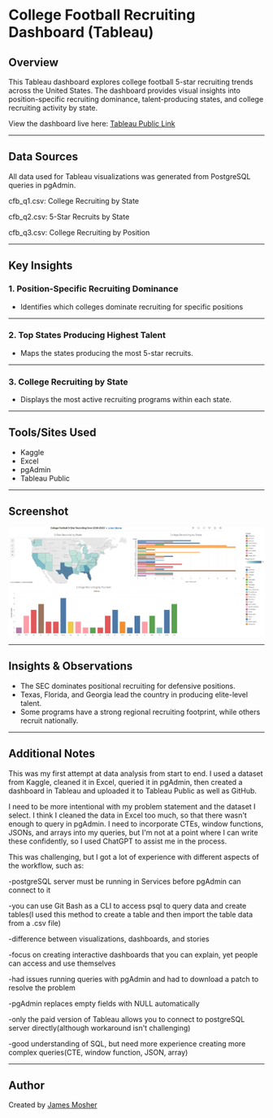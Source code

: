 # College Football Recruiting Dashboard (Tableau)

## Overview
This Tableau dashboard explores college football 5-star recruiting trends across the United States. The dashboard provides visual insights into position-specific recruiting dominance, talent-producing states, and college recruiting activity by state.

View the dashboard live here: [Tableau Public Link](https://public.tableau.com/app/profile/james.mosher/viz/cfb_project/recruiting_dashboard)

---

## Data Sources

All data used for Tableau visualizations was generated from PostgreSQL queries in pgAdmin.

cfb_q1.csv: College Recruiting by State

cfb_q2.csv: 5-Star Recruits by State

cfb_q3.csv: College Recruiting by Position

---

## Key Insights

### 1. Position-Specific Recruiting Dominance
- Identifies which colleges dominate recruiting for specific positions

---

### 2. Top States Producing Highest Talent
- Maps the states producing the most 5-star recruits.

---

### 3. College Recruiting by State
- Displays the most active recruiting programs within each state.

---

## Tools/Sites Used
- Kaggle
- Excel
- pgAdmin
- Tableau Public

---

## Screenshot
![CFB Recruiting Dashboard Preview](cfb_dashboard_tableau.png)

---

## Insights & Observations
- The SEC dominates positional recruiting for defensive positions.
- Texas, Florida, and Georgia lead the country in producing elite-level talent.
- Some programs have a strong regional recruiting footprint, while others recruit nationally.

---

## Additional Notes

This was my first attempt at data analysis from start to end. I used a dataset from Kaggle, cleaned it in Excel, queried it in pgAdmin, then created a dashboard in Tableau and uploaded it to Tableau Public as well as GitHub.

I need to be more intentional with my problem statement and the dataset I select. I think I cleaned the data in Excel too much, so that there wasn't enough to query in pgAdmin. I need to incorporate CTEs, window functions, JSONs, and arrays into my queries, but I'm not at a point where I can write these confidently, so I used ChatGPT to assist me in the process.

This was challenging, but I got a lot of experience with different aspects of the workflow, such as:

-postgreSQL server must be running in Services before pgAdmin can connect to it

-you can use Git Bash as a CLI to access psql to query data and create tables(I used this method to create a table and then import the table data from a .csv file)

-difference between visualizations, dashboards, and stories

-focus on creating interactive dashboards that you can explain, yet people can access and use themselves

-had issues running queries with pgAdmin and had to download a patch to resolve the problem

-pgAdmin replaces empty fields with NULL automatically

-only the paid version of Tableau allows you to connect to postgreSQL server directly(although workaround isn't challenging)

-good understanding of SQL, but need more experience creating more complex queries(CTE, window function, JSON, array)

---

## Author
Created by [James Mosher](https://www.linkedin.com/)

